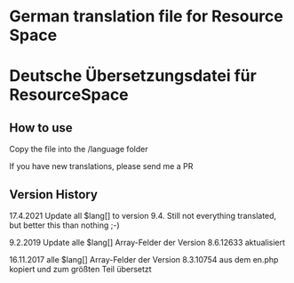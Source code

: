 # German translation file for Resource Space
# Deutsche Übersetzungsdatei für ResourceSpace

  
## How to use

Copy the file into the /language folder

If you have new translations, please send me a PR

## Version History
17.4.2021 Update all $lang[] to version 9.4. Still not everything translated, but better this than nothing ;-)

9.2.2019  Update alle $lang[] Array-Felder der Version 8.6.12633 aktualisiert

16.11.2017  alle $lang[] Array-Felder der Version 8.3.10754 aus dem en.php kopiert und zum größten Teil übersetzt
